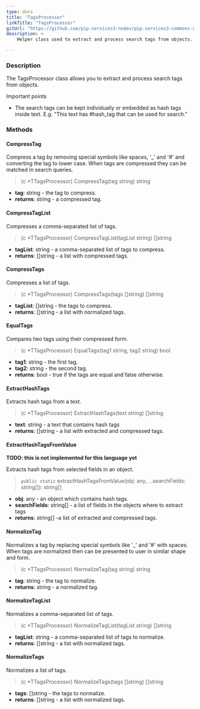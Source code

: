 ```yaml
---
type: docs
title: "TagsProcessor"
linkTitle: "TagsProcessor"
gitUrl: "https://github.com/pip-services3-nodex/pip-services3-commons-nodex"
description: > 
    Helper class used to extract and process search tags from objects.

---
```


### Description

The TagsProcessor class allows you to extract and process search tags from objects.

Important points

- The search tags can be kept individually or embedded as hash tags inside text. E.g. "This text has #hash_tag that can be used for search."

### Methods

#### CompressTag
Compress a tag by removing special symbols like spaces, '_' and '#'
and converting the tag to lower case.
When tags are compressed they can be matched in search queries.

> (c *TTagsProcessor) CompressTag(tag string) string

- **tag**: string - the tag to compress.
- **returns**: string - a compressed tag.


#### CompressTagList
Compresses a comma-separated list of tags.

> (c *TTagsProcessor) CompressTagList(tagList string) []string

- **tagList**: string - a comma-separated list of tags to compress.
- **returns**: []string - a list with compressed tags.


#### CompressTags
Compresses a list of tags.

> (c *TTagsProcessor) CompressTags(tags []string) []string

- **tagList**: []string - the tags to compress.
- **returns**: []string - a list with normalized tags.


#### EqualTags
Compares two tags using their compressed form.

> (c *TTagsProcessor) EqualTags(tag1 string, tag2 string) bool

- **tag1**: string - the first tag.
- **tag2**: string - the second tag.
- **returns**: bool - true if the tags are equal and false otherwise.


#### ExtractHashTags
Extracts hash tags from a text.

> (c *TTagsProcessor) ExtractHashTags(text string) []string

- **text**: string - a text that contains hash tags
- **returns**: []string - a list with extracted and compressed tags.


#### ExtractHashTagsFromValue
**TODO: this is not implemented for this language yet**

Extracts hash tags from selected fields in an object.

> `public static` extractHashTagsFromValue(obj: any, ...searchFields: string[]): string[]

- **obj**: any - an object which contains hash tags.
- **searchFields**: string[] - a list of fields in the objects where to extract tags
- **returns**: string[] -a list of extracted and compressed tags.


#### NormalizeTag
Normalizes a tag by replacing special symbols like '_' and '#' with spaces.
When tags are normalized then can be presented to user in similar shape and form.

> (c *TTagsProcessor) NormalizeTag(tag string) string

- **tag**: string - the tag to normalize.
- **returns**: string - a normalized tag.


#### NormalizeTagList
Normalizes a comma-separated list of tags.

> (c *TTagsProcessor) NormalizeTagList(tagList string) []string

- **tagList**: string - a comma-separated list of tags to normalize.
- **returns**: []string - a list with normalized tags.


#### NormalizeTags
Normalizes a list of tags.

> (c *TTagsProcessor) NormalizeTags(tags []string) []string

- **tags**: []string - the tags to normalize.
- **returns**: []string - a list with normalized tags.
